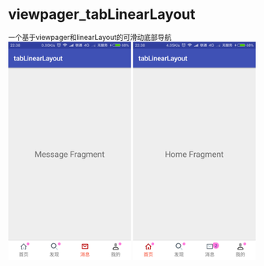 # viewpager_tabLinearLayout
一个基于viewpager和linearLayout的可滑动底部导航
![image](https://github.com/soft1302/viewpager_tabLinearLayout/blob/master/app/src/main/res/drawable/tab.png)
![image](https://github.com/soft1302/viewpager_tabLinearLayout/blob/master/app/src/main/res/drawable/tab2.png)
